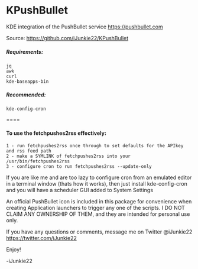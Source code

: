 KPushBullet
===========
KDE integration of the PushBullet service https://pushbullet.com

Source: https://github.com/iJunkie22/KPushBullet

##### Requirements:
	jq
	awk
	curl
	kde-baseapps-bin

##### Recommended:
	kde-config-cron

====

#### To use the fetchpushes2rss effectively:
	1 - run fetchpushes2rss once through to set defaults for the APIkey and rss feed path
	2 - make a SYMLINK of fetchpushes2rss into your /usr/bin/fetchpushes2rss
	3 - configure cron to run fetchpushes2rss --update-only

If you are like me and are too lazy to configure cron from an emulated editor in a terminal window (thats how it works), then just install kde-config-cron and you will have a scheduler GUI added to System Settings

An official PushBullet icon is included in this package for convenience when creating Application launchers to trigger any one of the scripts. I DO NOT CLAIM ANY OWNERSHIP OF THEM, and they are intended for personal use only.

If you have any questions or comments, 
message me on Twitter @iJunkie22 https://twitter.com/iJunkie22

Enjoy!

-iJunkie22
